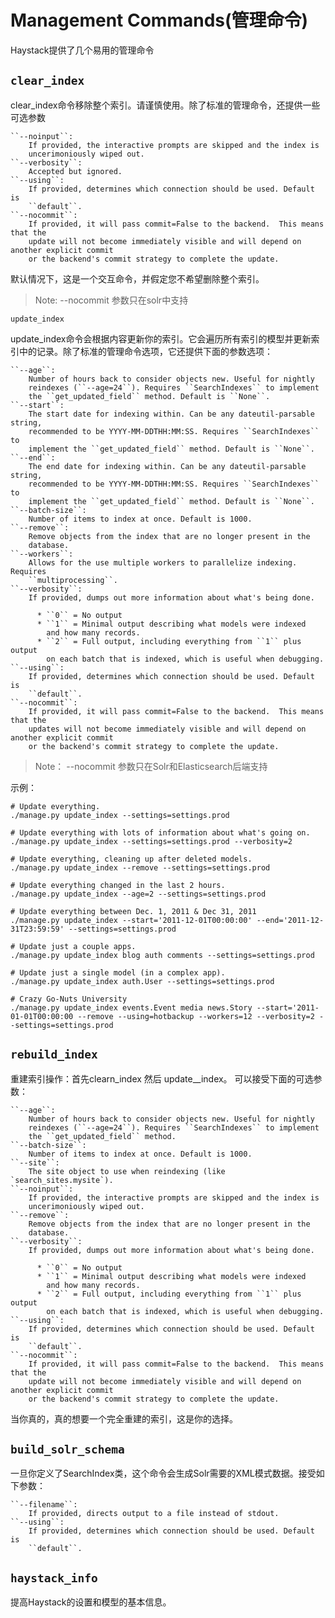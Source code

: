 # Management Commands\(管理命令\)

Haystack提供了几个易用的管理命令

## `clear_index`

clear\_index命令移除整个索引。请谨慎使用。除了标准的管理命令，还提供一些可选参数

    ``--noinput``:
        If provided, the interactive prompts are skipped and the index is
        uncerimoniously wiped out.
    ``--verbosity``:
        Accepted but ignored.
    ``--using``:
        If provided, determines which connection should be used. Default is
        ``default``.
    ``--nocommit``:
        If provided, it will pass commit=False to the backend.  This means that the
        update will not become immediately visible and will depend on another explicit commit
        or the backend's commit strategy to complete the update.

默认情况下，这是一个交互命令，并假定您不希望删除整个索引。

> Note: --nocommit 参数只在solr中支持

`update_index`

update\_index命令会根据内容更新你的索引。它会遍历所有索引的模型并更新索引中的记录。除了标准的管理命令选项，它还提供下面的参数选项：

    ``--age``:
        Number of hours back to consider objects new. Useful for nightly
        reindexes (``--age=24``). Requires ``SearchIndexes`` to implement
        the ``get_updated_field`` method. Default is ``None``.
    ``--start``:
        The start date for indexing within. Can be any dateutil-parsable string,
        recommended to be YYYY-MM-DDTHH:MM:SS. Requires ``SearchIndexes`` to
        implement the ``get_updated_field`` method. Default is ``None``.
    ``--end``:
        The end date for indexing within. Can be any dateutil-parsable string,
        recommended to be YYYY-MM-DDTHH:MM:SS. Requires ``SearchIndexes`` to
        implement the ``get_updated_field`` method. Default is ``None``.
    ``--batch-size``:
        Number of items to index at once. Default is 1000.
    ``--remove``:
        Remove objects from the index that are no longer present in the
        database.
    ``--workers``:
        Allows for the use multiple workers to parallelize indexing. Requires
        ``multiprocessing``.
    ``--verbosity``:
        If provided, dumps out more information about what's being done.

          * ``0`` = No output
          * ``1`` = Minimal output describing what models were indexed
            and how many records.
          * ``2`` = Full output, including everything from ``1`` plus output
            on each batch that is indexed, which is useful when debugging.
    ``--using``:
        If provided, determines which connection should be used. Default is
        ``default``.
    ``--nocommit``:
        If provided, it will pass commit=False to the backend.  This means that the
        updates will not become immediately visible and will depend on another explicit commit
        or the backend's commit strategy to complete the update.

> Note： --nocommit 参数只在Solr和Elasticsearch后端支持

示例：

```
# Update everything.
./manage.py update_index --settings=settings.prod

# Update everything with lots of information about what's going on.
./manage.py update_index --settings=settings.prod --verbosity=2

# Update everything, cleaning up after deleted models.
./manage.py update_index --remove --settings=settings.prod

# Update everything changed in the last 2 hours.
./manage.py update_index --age=2 --settings=settings.prod

# Update everything between Dec. 1, 2011 & Dec 31, 2011
./manage.py update_index --start='2011-12-01T00:00:00' --end='2011-12-31T23:59:59' --settings=settings.prod

# Update just a couple apps.
./manage.py update_index blog auth comments --settings=settings.prod

# Update just a single model (in a complex app).
./manage.py update_index auth.User --settings=settings.prod

# Crazy Go-Nuts University
./manage.py update_index events.Event media news.Story --start='2011-01-01T00:00:00 --remove --using=hotbackup --workers=12 --verbosity=2 --settings=settings.prod
```

## `rebuild_index`

重建索引操作：首先clearn_index 然后  update_\_index。 可以接受下面的可选参数：

    ``--age``:
        Number of hours back to consider objects new. Useful for nightly
        reindexes (``--age=24``). Requires ``SearchIndexes`` to implement
        the ``get_updated_field`` method.
    ``--batch-size``:
        Number of items to index at once. Default is 1000.
    ``--site``:
        The site object to use when reindexing (like `search_sites.mysite`).
    ``--noinput``:
        If provided, the interactive prompts are skipped and the index is
        uncerimoniously wiped out.
    ``--remove``:
        Remove objects from the index that are no longer present in the
        database.
    ``--verbosity``:
        If provided, dumps out more information about what's being done.

          * ``0`` = No output
          * ``1`` = Minimal output describing what models were indexed
            and how many records.
          * ``2`` = Full output, including everything from ``1`` plus output
            on each batch that is indexed, which is useful when debugging.
    ``--using``:
        If provided, determines which connection should be used. Default is
        ``default``.
    ``--nocommit``:
        If provided, it will pass commit=False to the backend.  This means that the
        update will not become immediately visible and will depend on another explicit commit
        or the backend's commit strategy to complete the update.

当你真的，真的想要一个完全重建的索引，这是你的选择。

## `build_solr_schema`

一旦你定义了SearchIndex类，这个命令会生成Solr需要的XML模式数据。接受如下参数：

    ``--filename``:
        If provided, directs output to a file instead of stdout.
    ``--using``:
        If provided, determines which connection should be used. Default is
        ``default``.

## `haystack_info`

提高Haystack的设置和模型的基本信息。



